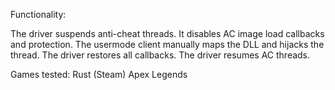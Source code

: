 Functionality:

The driver suspends anti-cheat threads.
It disables AC image load callbacks and protection.
The usermode client manually maps the DLL and hijacks the thread.
The driver restores all callbacks.
The driver resumes AC threads.

Games tested:
Rust (Steam)
Apex Legends

